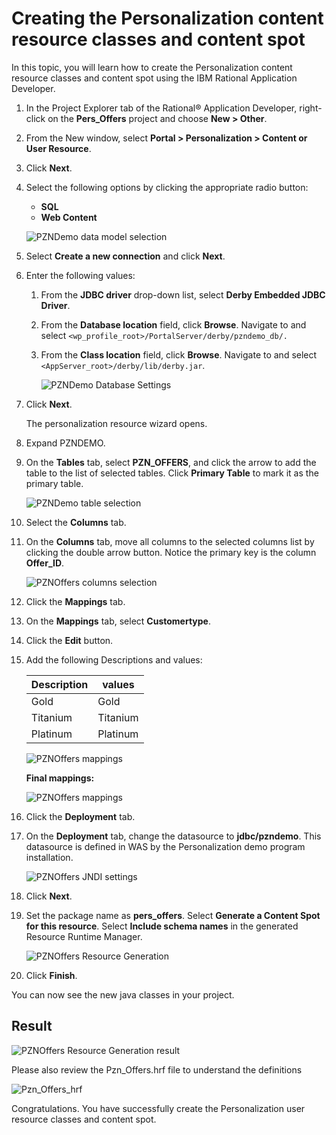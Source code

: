 # Creating the Personalization content resource classes and content spot

In this topic, you will learn how to create the Personalization content resource classes and content spot using the IBM Rational Application Developer.

1. In the Project Explorer tab of the Rational® Application Developer, right-click on the **Pers_Offers** project and choose **New > Other**.

2. From the New window, select **Portal > Personalization > Content or User Resource**.

3. Click **Next**.

4. Select the following options by clicking the appropriate radio button:

    - **SQL**  
    - **Web Content**  

    ![PZNDemo data model selection](./images/pzn_offers_data_model_selection.png)  

5. Select **Create a new connection** and click **Next**.

6. Enter the following values:

    1. From the **JDBC driver** drop-down list, select **Derby Embedded JDBC Driver**.

    2. From the **Database location** field, click **Browse**. Navigate to and select ``<wp_profile_root>/PortalServer/derby/pzndemo_db/.``

    3. From the **Class location** field, click **Browse**. Navigate to and select ``<AppServer_root>/derby/lib/derby.jar``.

       ![PZNDemo Database Settings](./images/RAD_jdbc_settings.png)  

7. Click **Next**.

    The personalization resource wizard opens.

8. Expand PZNDEMO.

9. On the **Tables** tab, select **PZN_OFFERS**, and click the arrow to add the table to the list of selected tables. Click **Primary Table** to mark it as the primary table.

   ![PZNDemo table selection](./images/pzn_offers_table_selection.png)  

10. Select the **Columns** tab.

11. On the **Columns** tab, move all columns to the selected columns list by clicking the double arrow button. Notice the primary key is the column **Offer_ID**.  

    ![PZNOffers columns selection](./images/pzn_offers_columns_selection.png)  

12. Click the **Mappings** tab.

13. On the **Mappings** tab, select **Customertype**.

14. Click the **Edit** button.

15. Add the following Descriptions and values:

    |Description|values|
    |-----------|------|
    |Gold|Gold|
    |Titanium|Titanium|
    |Platinum|Platinum|

    ![PZNOffers mappings](./images/pzn_offers_populate_mapping.png)  

    **Final mappings:**  

    ![PZNOffers mappings](./images/pzn_user_populate_mapping_final.png)  

16. Click the **Deployment** tab.

17. On the **Deployment** tab, change the datasource to **jdbc/pzndemo**. This datasource is defined in WAS by the Personalization demo program installation.

    ![PZNOffers JNDI settings](./images/pzn_offers_deployment_jndi.png)  

18. Click **Next**.

19. Set the package name as **pers_offers**. Select **Generate a Content Spot for this resource**. Select **Include schema names** in the generated Resource Runtime Manager.

    ![PZNOffers Resource Generation](./images/pzn_offers_resource_generation.png)  

20. Click **Finish**.  

You can now see the new java classes in your project.  

## Result

![PZNOffers Resource Generation result](./images/pznoffers_resource_generation_results.png)  

Please also review the Pzn_Offers.hrf file to understand the definitions

![Pzn_Offers_hrf](./images/Pzn_Offers_hrf_definitions.png)

Congratulations. You have successfully create the Personalization user resource classes and content spot.
